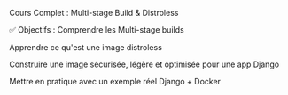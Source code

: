 Cours Complet : Multi-stage Build & Distroless 

✅ Objectifs :
Comprendre les Multi-stage builds

Apprendre ce qu'est une image distroless

Construire une image sécurisée, légère et optimisée pour une app Django

Mettre en pratique avec un exemple réel Django + Docker